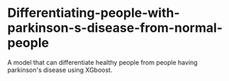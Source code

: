# Differentiating-people-with-parkinson-s-disease-from-normal-people
A model that can differentiate healthy people from people having parkinson's disease using XGboost.
